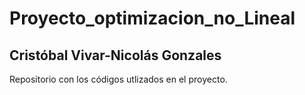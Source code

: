# Proyecto_optimizacion_no_Lineal
## Cristóbal Vivar-Nicolás Gonzales
Repositorio con los códigos utlizados en el proyecto.
